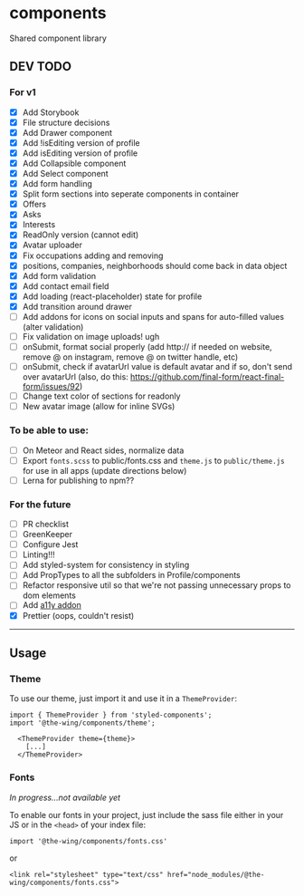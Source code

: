 # components

Shared component library

## DEV TODO

### For v1

- [x] Add Storybook
- [x] File structure decisions
- [x] Add Drawer component
- [x] Add !isEditing version of profile
- [x] Add isEditing version of profile
- [x] Add Collapsible component
- [x] Add Select component
- [x] Add form handling
- [x] Split form sections into seperate components in container
- [x] Offers
- [x] Asks
- [x] Interests
- [x] ReadOnly version (cannot edit)
- [x] Avatar uploader
- [x] Fix occupations adding and removing
- [x] positions, companies, neighborhoods should come back in data object
- [x] Add form validation
- [x] Add contact email field
- [x] Add loading (react-placeholder) state for profile
- [x] Add transition around drawer
- [ ] Add addons for icons on social inputs and spans for auto-filled values (alter validation)
- [ ] Fix validation on image uploads! ugh
- [ ] onSubmit, format social properly (add http:// if needed on website, remove @ on instagram, remove @ on twitter handle, etc)
- [ ] onSubmit, check if avatarUrl value is default avatar and if so, don't send over avatarUrl (also, do this: https://github.com/final-form/react-final-form/issues/92)
- [ ] Change text color of sections for readonly
- [ ] New avatar image (allow for inline SVGs)

### To be able to use:

- [ ] On Meteor and React sides, normalize data
- [ ] Export `fonts.scss` to public/fonts.css and `theme.js` to `public/theme.js` for use in all apps (update directions below)
- [ ] Lerna for publishing to npm??

### For the future

- [ ] PR checklist
- [ ] GreenKeeper
- [ ] Configure Jest
- [ ] Linting!!!
- [ ] Add styled-system for consistency in styling
- [ ] Add PropTypes to all the subfolders in Profile/components
- [ ] Refactor responsive util so that we're not passing unnecessary props to dom elements
- [ ] Add [a11y addon](https://github.com/storybooks/storybook/tree/master/addons/a11y)
- [x] Prettier (oops, couldn't resist)

---

## Usage

### Theme

To use our theme, just import it and use it in a `ThemeProvider`:

```
import { ThemeProvider } from 'styled-components';
import '@the-wing/components/theme';

  <ThemeProvider theme={theme}>
    [...]
  </ThemeProvider>
```

### Fonts

_In progress...not available yet_

To enable our fonts in your project, just include the sass file either in your JS or in the `<head>` of your index file:

`import '@the-wing/components/fonts.css'`

or

`<link rel="stylesheet" type="text/css" href="node_modules/@the-wing/components/fonts.css">`
